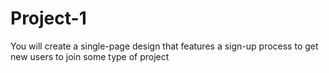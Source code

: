 # Project-1
You will create a single-page design that features a sign-up process to get new users to join some type of project
